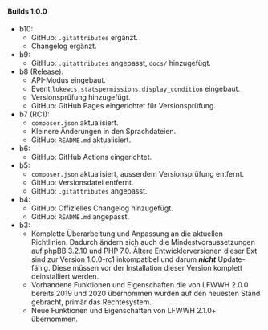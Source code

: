 #### Builds 1.0.0

* b10:
  * GitHub: `.gitattributes` ergänzt.
  * Changelog ergänzt.
* b9:
  * GitHub: `.gitattributes` angepasst, `docs/` hinzugefügt.
* b8 (Release):
  * API-Modus eingebaut.
  * Event `lukewcs.statspermissions.display_condition` eingebaut.
  * Versionsprüfung hinzugefügt.
  * GitHub: GitHub Pages eingerichtet für Versionsprüfung.
* b7 (RC1):
  * `composer.json` aktualisiert.
  * Kleinere Änderungen in den Sprachdateien.
  * GitHub: `README.md` aktualisiert.
* b6:
  * GitHub: GitHub Actions eingerichtet.
* b5:
  * `composer.json` aktualisiert, ausserdem Versionsprüfung entfernt.
  * GitHub: Versionsdatei entfernt.
  * GitHub: `.gitattributes` angepasst.
* b4:
  * GitHub: Offizielles Changelog hinzugefügt.
  * GitHub: `README.md` angepasst.
* b3:
  * Komplette Überarbeitung und Anpassung an die aktuellen Richtlinien. Dadurch ändern sich auch die Mindestvoraussetzungen auf phpBB 3.2.10 und PHP 7.0. Ältere Entwicklerversionen dieser Ext sind zur Version 1.0.0-rc1 inkompatibel und darum ***nicht*** Update-fähig. Diese müssen vor der Installation dieser Version komplett deinstalliert werden.
  * Vorhandene Funktionen und Eigenschaften die von LFWWH 2.0.0 bereits 2019 und 2020 übernommen wurden auf den neuesten Stand gebracht, primär das Rechtesystem.
  * Neue Funktionen und Eigenschaften von LFWWH 2.1.0+ übernommen.
